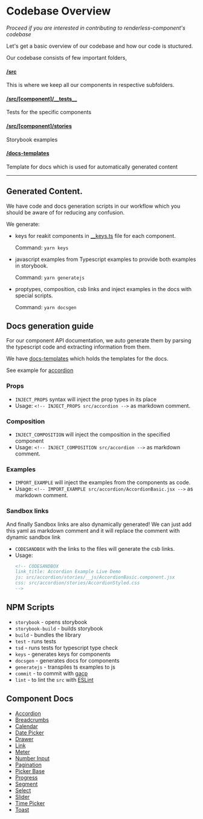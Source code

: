 # Codebase Overview

_Proceed if you are interested in contributing to renderless-component's
codebase_

Let's get a basic overview of our codebase and how our code is stuctured.

Our codebase consists of few important folders,

#### [/src](/src)

This is where we keep all our components in respective subfolders.

#### [/src/[component]/\_\_tests\_\_](/src/accordion/__tests__)

Tests for the specific components

#### [/src/[component]/stories](/src/accordion/stories)

Storybook examples

#### [/docs-templates](/docs-templates)

Template for docs which is used for automatically generated content

---

## Generated Content.

We have code and docs generation scripts in our workflow which you should be
aware of for reducing any confusion.

We generate:

- keys for reakit components in [\_\_keys.ts](/src/accordion/__keys.ts) file for
  each component.

  Command: `yarn keys`

- javascript examples from Typescript examples to provide both examples in
  storybook.

  Command: `yarn generatejs`

- proptypes, composition, csb links and inject examples in the docs with special
  scripts.

  Command: `yarn docsgen`

## Docs generation guide

For our component API documentation, we auto generate them by parsing the
typescript code and extracting information from them.

We have [docs-templates](/docs-templates) which holds the templates for the
docs.

See example for [accordion](/docs-templates/Accordion.md)

### Props

- `INJECT_PROPS` syntax will inject the prop types in its place
- Usage: `<!-- INJECT_PROPS src/accordion -->` as markdown comment.

### Composition

- `INJECT_COMPOSITION` will inject the composition in the specified component
- Usage: `<!-- INJECT_COMPOSITION src/accordion -->` as markdown comment.

### Examples

- `IMPORT_EXAMPLE` will inject the examples from the components as code.
- Usage: `<!-- IMPORT_EXAMPLE src/accordion/AccordionBasic.jsx -->` as markdown
  comment.

### Sandbox links

And finally Sandbox links are also dynamically generated! We can just add this
yaml as markdown comment and it will replace the comment with dynamic sandbox
link

- `CODESANDBOX` with the links to the files will generate the csb links.
- Usage:
  ```md
  <!-- CODESANDBOX
  link_title: Accordion Example Live Demo
  js: src/accordion/stories/__js/AccordionBasic.component.jsx
  css: src/accordion/stories/AccordionStyled.css
  -->
  ```

## NPM Scripts

- `storybook` - opens storybook
- `storybook-build` - builds storybook
- `build` - bundles the library
- `test` - runs tests
- `tsd` - runs tests for typescript type check
- `keys` - generates keys for components
- `docsgen` - generates docs for components
- `generatejs` - transpiles ts examples to js
- `commit` - to commit with [gacp](https://github.com/vivaxy/gacp)
- `lint` - to lint the `src` with [ESLint](https://eslint.org/)

## Component Docs

- [Accordion](accordion.md)
- [Breadcrumbs](breadcrumb.md)
- [Calendar](calendar.md)
- [Date Picker](datepicker.md)
- [Drawer](drawer.md)
- [Link](Link.md)
- [Meter](meter.md)
- [Number Input](number-input.md)
- [Pagination](pagination.md)
- [Picker Base](picker-base.md)
- [Progress](progress.md)
- [Segment](segment.md)
- [Select](select.md)
- [Slider](slider.md)
- [Time Picker](timepicker.md)
- [Toast](toast.md)

